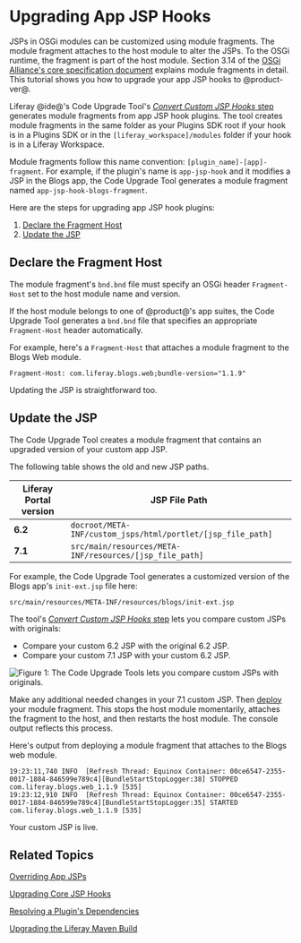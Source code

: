 # Upgrading App JSP Hooks [](id=upgrading-app-jsp-hook-plugins)

JSPs in OSGi modules can be customized using module fragments. The module
fragment attaches to the host module to alter the JSPs. To the OSGi runtime, the
fragment is part of the host module. Section 3.14 of the 
[OSGi Alliance's core specification document](https://www.osgi.org/developer/downloads/release-6/)
explains module fragments in detail. This tutorial shows you how to upgrade your
app JSP hooks to @product-ver@.

Liferay @ide@'s Code Upgrade Tool's
[*Convert Custom JSP Hooks* step](/develop/tutorials/-/knowledge_base/7-1/adapting-to-liferay-7s-api-with-the-code-upgrade-tool)
generates module fragments from app JSP hook plugins. The tool creates module
fragments in the same folder as your Plugins SDK root if your hook is in a
Plugins SDK or in the `[liferay_workspace]/modules` folder if your hook is in a
Liferay Workspace.

Module fragments follow this name convention: `[plugin_name]-[app]-fragment`.
For example, if the plugin's name is `app-jsp-hook` and it modifies a JSP in the
Blogs app, the Code Upgrade Tool generates a module fragment named
`app-jsp-hook-blogs-fragment`.

Here are the steps for upgrading app JSP hook plugins:

1.  [Declare the Fragment Host](#declare-the-fragment-host)
2.  [Update the JSP](#update-the-jsp)

## Declare the Fragment Host [](id=declare-the-fragment-host)

The module fragment's `bnd.bnd` file must specify an OSGi header `Fragment-Host`
set to the host module name and version. 

If the host module belongs to one of @product@'s app suites, the Code Upgrade
Tool generates a `bnd.bnd` file that specifies an appropriate `Fragment-Host`
header automatically. 

For example, here's a `Fragment-Host` that attaches a module fragment to the
Blogs Web module. 

    Fragment-Host: com.liferay.blogs.web;bundle-version="1.1.9"

Updating the JSP is straightforward too. 

## Update the JSP [](id=update-the-jsp)

The Code Upgrade Tool creates a module fragment that contains an upgraded
version of your custom app JSP. 

The following table shows the old and new JSP paths.

Liferay Portal version | JSP File Path |
-------------|------|
**6.2** | `docroot/META-INF/custom_jsps/html/portlet/[jsp_file_path]`
**7.1** | `src/main/resources/META-INF/resources/[jsp_file_path]`

For example, the Code Upgrade Tool generates a customized version of the Blogs
app's `init-ext.jsp` file here:

    src/main/resources/META-INF/resources/blogs/init-ext.jsp

The tool's 
[*Convert Custom JSP Hooks* step](/develop/tutorials/-/knowledge_base/7-1/adapting-to-liferay-7s-api-with-the-code-upgrade-tool)
lets you compare custom JSPs with originals:

- Compare your custom 6.2 JSP with the original 6.2 JSP.
- Compare your custom 7.1 JSP with your custom 6.2 JSP.

![Figure 1: The Code Upgrade Tools lets you compare custom JSPs with originals.](../../../../images/upgrading-app-jsp-hook-convert-custom-jsp-hook.png)

Make any additional needed changes in your 7.1 custom JSP. Then
[deploy](/develop/tutorials/-/knowledge_base/7-1/starting-module-development#building-and-deploying-a-module)
your module fragment. This stops the host module momentarily, attaches the
fragment to the host, and then restarts the host module. The console output
reflects this process. 

Here's output from deploying a module fragment that attaches to the Blogs web
module.

    19:23:11,740 INFO  [Refresh Thread: Equinox Container: 00ce6547-2355-0017-1884-846599e789c4][BundleStartStopLogger:38] STOPPED com.liferay.blogs.web_1.1.9 [535]
    19:23:12,910 INFO  [Refresh Thread: Equinox Container: 00ce6547-2355-0017-1884-846599e789c4][BundleStartStopLogger:35] STARTED com.liferay.blogs.web_1.1.9 [535]

Your custom JSP is live.

## Related Topics [](id=related-topics)

[Overriding App JSPs](/develop/tutorials/-/knowledge_base/7-1/overriding-a-modules-jsps)

[Upgrading Core JSP Hooks](/develop/tutorials/-/knowledge_base/7-1/upgrading-core-jsp-hooks)

[Resolving a Plugin's Dependencies](/develop/tutorials/-/knowledge_base/7-1/resolving-a-plugins-dependencies)

[Upgrading the Liferay Maven Build](/develop/tutorials/-/knowledge_base/7-1/upgrading-the-liferay-maven-build)
